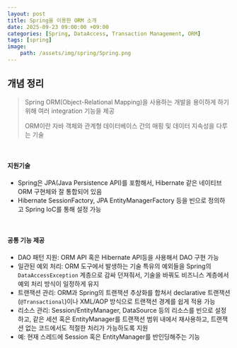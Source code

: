 ```yaml
---
layout: post
title: Spring을 이용한 ORM 소개
date: 2025-09-23 09:00:00 +09:00
categories: [Spring, DataAccess, Transaction Management, ORM]
tags: [spring]
image:
    path: /assets/img/spring/Spring.png
---
```


## 개념 정리

> Spring ORM(Object-Relational Mapping)을 사용하는 개발을 용이하게 하기 위해 여러 integration 기능을 제공
>
> ORM이란 자바 객체와 관계형 데이터베이스 간의 매핑 및 데이터 지속성을 다루는 기술

<br>

#### 지원기술

- Spring은 JPA(Java Persistence API)를 포함해서, Hibernate 같은 네이티브 ORM 구현체와 잘 통합되어 있음
- Hibernate SessionFactory, JPA EntityManagerFactory 등을 빈으로 정의하고 Spring IoC를 통해 설정 가능

<br>

#### 공통 기능 제공

- DAO 패턴 지원: ORM API 혹은 Hibernate API등을 사용해서 DAO 구현 가능
- 일관된 예외 처리: ORM 도구에서 발생하는 기술 특유의 예외들을 Spring의 `DataAccessException` 계층으로 감싸 던져줘서, 기술을 바꿔도 비즈니스 계층에서 예외 처리 방식이 일정하게 유지
- 트랜잭션 관리: ORM과 Spring의 트랜잭션 추상화를 합쳐서 declarative 트랜잭션(`@Transactional`)이나 XML/AOP 방식으로 트랜잭션 경계를 쉽게 적용 가능
- 리소스 관리: Session/EntityManager, DataSource 등의 리소스를 빈으로 설정하고, 같은 세션 혹은 EntityManager를 트랜잭션 범위 내에서 재사용하고, 트랜잭션 없는 코드에서도 적절한 처리가 가능하도록 지원
- 예: 현재 스레드에 Session 혹은 EntityManager를 반인딩해주는 기능

<br>

